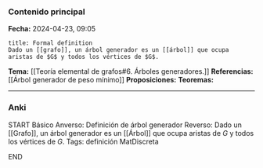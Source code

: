 ### Contenido principal

**Fecha:** 2024-04-23, 09:05

```ad-formal
title: Formal definition
Dado un [[grafo]], un árbol generador es un [[árbol]] que ocupa aristas de $G$ y todos los vértices de $G$.
```

**Tema:** [[Teoría elemental de grafos#6. Árboles generadores.]]
**Referencias:** [[Árbol generador de peso mínimo]]
**Proposiciones:**
**Teoremas:**

---
### Anki

START
Básico
Anverso: Definición de árbol generador
Reverso: Dado un [[Grafo]], un árbol generador es un [[Árbol]] que ocupa aristas de $G$ y todos los vértices de $G$.
Tags: definición MatDiscreta
<!--ID: 1717176517194-->
END

